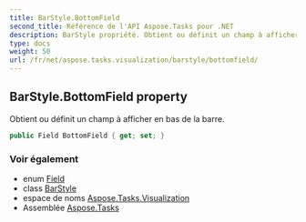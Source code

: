 ```yaml
---
title: BarStyle.BottomField
second_title: Référence de l'API Aspose.Tasks pour .NET
description: BarStyle propriété. Obtient ou définit un champ à afficher en bas de la barre.
type: docs
weight: 50
url: /fr/net/aspose.tasks.visualization/barstyle/bottomfield/
---
```

## BarStyle.BottomField property

Obtient ou définit un champ à afficher en bas de la barre.

```csharp
public Field BottomField { get; set; }
```

### Voir également

* enum [Field](../../../aspose.tasks/field/)
* class [BarStyle](../)
* espace de noms [Aspose.Tasks.Visualization](../../barstyle/)
* Assemblée [Aspose.Tasks](../../../)



